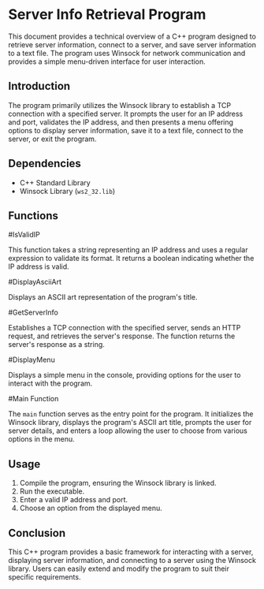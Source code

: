 <h1>Server Info Retrieval Program</h1>
<p>This document provides a technical overview of a C++ program designed to retrieve server information, connect to a server, and save server information to a text file. The program uses Winsock for network communication and provides a simple menu-driven interface for user interaction.</p>
<h2>Introduction</h2>
<p>The program primarily utilizes the Winsock library to establish a TCP connection with a specified server. It prompts the user for an IP address and port, validates the IP address, and then presents a menu offering options to display server information, save it to a text file, connect to the server, or exit the program.</p>
<h2>Dependencies</h2>
<ul>
  <li>C++ Standard Library</li>
  <li>Winsock Library (<code>ws2_32.lib</code>)</li>
</ul>
<h2>Functions</h2>
#IsValidIP
<p>This function takes a string representing an IP address and uses a regular expression to validate its format. It returns a boolean indicating whether the IP address is valid.</p>
#DisplayAsciiArt
<p>Displays an ASCII art representation of the program's title.</p>
#GetServerInfo
<p>Establishes a TCP connection with the specified server, sends an HTTP request, and retrieves the server's response. The function returns the server's response as a string.</p>
#DisplayMenu
<p>Displays a simple menu in the console, providing options for the user to interact with the program.</p>
#Main Function
<p>The <code>main</code> function serves as the entry point for the program. It initializes the Winsock library, displays the program's ASCII art title, prompts the user for server details, and enters a loop allowing the user to choose from various options in the menu.</p>
<h2>Usage</h2>
<ol>
  <li>Compile the program, ensuring the Winsock library is linked.</li>
  <li>Run the executable.</li>
  <li>Enter a valid IP address and port.</li>
  <li>Choose an option from the displayed menu.</li>
</ol>
<h2>Conclusion</h2>
<p>This C++ program provides a basic framework for interacting with a server, displaying server information, and connecting to a server using the Winsock library. Users can easily extend and modify the program to suit their specific requirements.</p>




